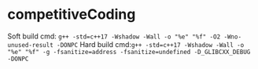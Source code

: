 # competitiveCoding
Soft build cmd: `g++ -std=c++17 -Wshadow -Wall -o "%e" "%f" -O2 -Wno-unused-result -DONPC`
Hard build cmd:`g++ -std=c++17 -Wshadow -Wall -o "%e" "%f" -g -fsanitize=address -fsanitize=undefined -D_GLIBCXX_DEBUG -DONPC`
